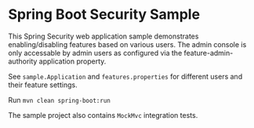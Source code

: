 # Spring Boot Security Sample

This Spring Security web application sample demonstrates enabling/disabling features based on various users.
The admin console is only accessable by admin users as configured via the feature-admin-authority application property.

See `sample.Application` and `features.properties` for different users and their feature settings.

Run `mvn clean spring-boot:run`

The sample project also contains `MockMvc` integration tests.
